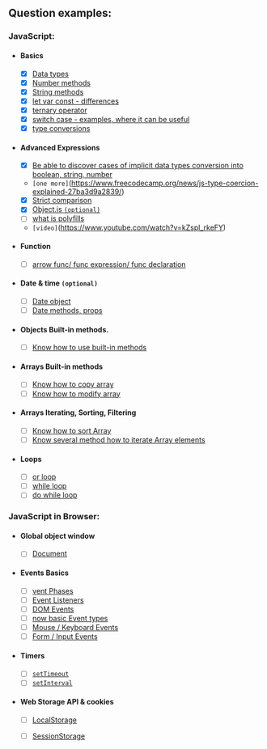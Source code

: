 ## Question examples:

### JavaScript:

- #### Basics

  - [x] [Data types](https://developer.mozilla.org/en-US/docs/Web/JavaScript/Data_structures)
  - [x] [Number methods](https://developer.mozilla.org/en-US/docs/Web/JavaScript/Reference/Global_Objects/Number/isInteger)
  - [x] [String methods](https://developer.mozilla.org/en-US/docs/Web/JavaScript/Reference/Global_Objects/String)
  - [x] [let var const - differences](https://www.geeksforgeeks.org/difference-between-var-let-and-const-keywords-in-javascript/)
  - [x] [ternary operator](https://developer.mozilla.org/en-US/docs/Web/JavaScript/Reference/Operators/Conditional_Operator)
  - [x] [switch case - examples, where it can be useful](https://developer.mozilla.org/en-US/docs/Web/JavaScript/Reference/Statements/switch)
  - [x] [type conversions](https://javascript.info/type-conversions)

- #### Advanced Expressions

  - [x] [Be able to discover cases of implicit data types conversion into boolean, string, number](https://betterprogramming.pub/implicit-and-explicit-coercion-in-javascript-b23d0cb1a750)  
  - `[one more]`(https://www.freecodecamp.org/news/js-type-coercion-explained-27ba3d9a2839/)
  - [x] [Strict comparison](https://developer.mozilla.org/en-US/docs/Web/JavaScript/Reference/Operators/Strict_equality)
  - [x] [Object.is `(optional)`](https://developer.mozilla.org/en-US/docs/Web/JavaScript/Reference/Global_Objects/Object/is)
  - [ ] [what is polyfills](https://developer.mozilla.org/en-US/docs/Glossary/Polyfill)
  - `[video]`(https://www.youtube.com/watch?v=kZspl_rkeFY)

- #### Function

  - [ ] [arrow func/ func expression/ func declaration]()

- #### Date & time `(optional)`

  - [ ] [Date object]()
  - [ ] [Date methods, props]()

- #### Objects Built-in methods.

  - [ ] [Know how to use built-in methods]()

- #### Arrays Built-in methods

  - [ ] [Know how to copy array]()
  - [ ] [Know how to modify array]()

- #### Arrays Iterating, Sorting, Filtering

  - [ ] [Know how to sort Array]()
  - [ ] [Know several method how to iterate Array elements]()

- #### Loops

  - [ ] [or loop]()
  - [ ] [while loop]()
  - [ ] [do while loop]()

### JavaScript in Browser:

- #### Global object window

  - [ ] [Document]()

- #### Events Basics

  - [ ] [vent Phases]()
  - [ ] [Event Listeners]()
  - [ ] [DOM Events]()
  - [ ] [now basic Event types]()
  - [ ] [Mouse / Keyboard Events]()
  - [ ] [Form / Input Events]()

- #### Timers

  - [ ] [`setTimeout`]()
  - [ ] [`setInterval`]()

- #### Web Storage API & cookies

  - [ ] [LocalStorage]()
  - [ ] [SessionStorage]()

